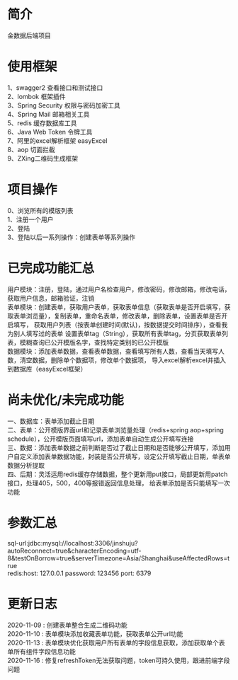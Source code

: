 # 简介
金数据后端项目

# 使用框架
1、swagger2 查看接口和测试接口  
2、lombok 框架插件  
3、Spring Security 权限与密码加密工具  
4、Spring Mail 邮箱相关工具  
5、redis 缓存数据库工具  
6、Java Web Token 令牌工具  
7、阿里的excel解析框架 easyExcel  
8、aop 切面拦截  
9、ZXing二维码生成框架

# 项目操作
0、浏览所有的模版列表  
1、注册一个用户  
2、登陆  
3、登陆以后一系列操作：创建表单等系列操作

# 已完成功能汇总
用户模块：注册，登陆，通过用户名检查用户，修改密码，修改邮箱，修改电话，获取用户信息，邮箱验证，注销  
表单模块：创建表单，获取用户表单，获取表单信息（获取表单是否开启填写，获取表单浏览量），复制表单，重命名表单，修改表单，删除表单，设置表单是否开启填写，
    获取用户列表（按表单创建时间(默认)，按数据提交时间排序），查看我为别人填写过的表单
    设置表单tag（String），获取所有表单tag，分页获取表单列表，模糊查询已公开模版名字，查找特定类别的已公开模版  
数据模块：添加表单数据，查看表单数据，查看填写所有人数，查看当天填写人数，清空数据，删除单个数据项，修改单个数据项，
    导入excel解析excel并插入到数据库（easyExcel框架）  
    
# 尚未优化/未完成功能
一、数据库：表单添加截止日期  
二、表单：公开模版界面url和记录表单浏览量处理（redis+spring aop+spring schedule），公开模版页面填写url，添加表单自动生成公开填写连接  
三、数据：添加表单数据之前判断是否过了截止日期和是否能够公开填写，添加用户自定义添加表单数据功能，封装是否公开填写，设定公开填写截止日期，单表单数据分析提取  
四、后期：灵活运用redis缓存存储数据，整个更新用put接口，局部更新用patch接口，处理405，500，400等报错返回信息处理，
给表单添加是否只能填写一次功能  


# 参数汇总
sql-url:jdbc:mysql://localhost:3306/jinshuju?autoReconnect=true&characterEncoding=utf-8&testOnBorrow=true&serverTimezone=Asia/Shanghai&useAffectedRows=true  
redis:host: 127.0.0.1 password: 123456 port: 6379

# 更新日志
2020-11-09  : 创建表单整合生成二维码功能  
2020-11-10  : 表单模块添加收藏表单功能，获取表单公开url功能  
2020-11-13  : 表单模块优化获取用户所有表单的字段信息获取，添加获取单个表单所有组件字段信息功能  
2020-11-16  : 修复refreshToken无法获取问题，token可持久使用，跟进前端字段问题  

